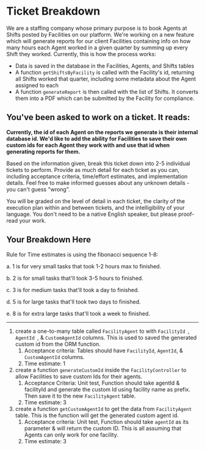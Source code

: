 # Ticket Breakdown

We are a staffing company whose primary purpose is to book Agents at Shifts posted by Facilities on our platform. We're working on a new feature which will generate reports for our client Facilities containing info on how many hours each Agent worked in a given quarter by summing up every Shift they worked. Currently, this is how the process works:

- Data is saved in the database in the Facilities, Agents, and Shifts tables
- A function `getShiftsByFacility` is called with the Facility's id, returning all Shifts worked that quarter, including some metadata about the Agent assigned to each
- A function `generateReport` is then called with the list of Shifts. It converts them into a PDF which can be submitted by the Facility for compliance.

## You've been asked to work on a ticket. It reads:

**Currently, the id of each Agent on the reports we generate is their internal database id. We'd like to add the ability for Facilities to save their own custom ids for each Agent they work with and use that id when generating reports for them.**

Based on the information given, break this ticket down into 2-5 individual tickets to perform. Provide as much detail for each ticket as you can, including acceptance criteria, time/effort estimates, and implementation details. Feel free to make informed guesses about any unknown details - you can't guess "wrong".

You will be graded on the level of detail in each ticket, the clarity of the execution plan within and between tickets, and the intelligibility of your language. You don't need to be a native English speaker, but please proof-read your work.

## Your Breakdown Here

Rule for Time estimates is using the fibonacci sequence 1-8:

a. 1 is for very small tasks that took 1-2 hours max to finished.

b. 2 is for small tasks that'll took 3-5 hours to finished.

c. 3 is for medium tasks that'll took a day to finished.

d. 5 is for large tasks that'll took two days to finished.

e. 8 is for extra large tasks that'll took a week to finished.

---

1. create a one-to-many table called `FacilityAgent` to with `FacilityId `, `AgentId `, & `CustomAgentId` columns. This is used to saved the generated custom id from the ORM function.
   1. Acceptance criteria: Tables should have `FacilityId`, `AgentId`, & `CustomAgentId` columns.
   2. Time estimate: 1
2. create a function `generateCustomId` inside the `FacilityController` to allow Facilities to save custom Ids for their agents.
   1. Acceptance Criteria: Unit test, Function should take agentId & facilityId and generate the custom Id using facility name as prefix. Then save it to the new `FacilityAgent` table.
   2. Time estimate: 3
3. create a function `getCustomAgentId` to get the data from  `FacilityAgent` table. This is the function will get the generated custom agent id.
   1. Acceptance criteria: Unit test, Function should take `agentId` as its parameter & will return the custom ID. This is all assuming that Agents can only work for one facility.
   2. Time estimate: 3
